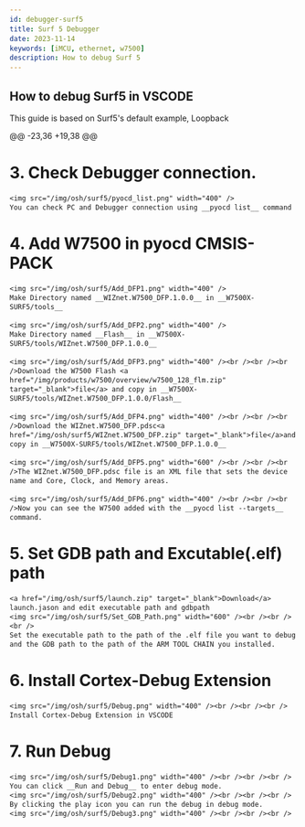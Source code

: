 ```yaml
---
id: debugger-surf5
title: Surf 5 Debugger
date: 2023-11-14
keywords: [iMCU, ethernet, w7500]
description: How to debug Surf 5
---
```


## How to debug Surf5 in VSCODE
This guide is based on Surf5's default example, Loopback



@@ -23,36 +19,38 @@

# 3. Check Debugger connection.
    <img src="/img/osh/surf5/pyocd_list.png" width="400" />
    You can check PC and Debugger connection using __pyocd list__ command

# 4. Add W7500 in pyocd CMSIS-PACK
    <img src="/img/osh/surf5/Add_DFP1.png" width="400" />
    Make Directory named __WIZnet.W7500_DFP.1.0.0__ in __W7500X-SURF5/tools__
    
    <img src="/img/osh/surf5/Add_DFP2.png" width="400" />
    Make Directory named __Flash__ in __W7500X-SURF5/tools/WIZnet.W7500_DFP.1.0.0__

    <img src="/img/osh/surf5/Add_DFP3.png" width="400" /><br /><br /><br />Download the W7500 Flash <a href="/img/products/w7500/overview/w7500_128_flm.zip" target="_blank">file</a> and copy in __W7500X-SURF5/tools/WIZnet.W7500_DFP.1.0.0/Flash__

    <img src="/img/osh/surf5/Add_DFP4.png" width="400" /><br /><br /><br />Download the WIZnet.W7500_DFP.pdsc<a href="/img/osh/surf5/WIZnet.W7500_DFP.zip" target="_blank">file</a>and copy in __W7500X-SURF5/tools/WIZnet.W7500_DFP.1.0.0__ 

    <img src="/img/osh/surf5/Add_DFP5.png" width="600" /><br /><br /><br />The WIZnet.W7500_DFP.pdsc file is an XML file that sets the device name and Core, Clock, and Memory areas.

    <img src="/img/osh/surf5/Add_DFP6.png" width="400" /><br /><br /><br />Now you can see the W7500 added with the __pyocd list --targets__ command.

# 5. Set GDB path and Excutable(.elf) path
    <a href="/img/osh/surf5/launch.zip" target="_blank">Download</a> launch.jason and edit executable path and gdbpath
    <img src="/img/osh/surf5/Set_GDB_Path.png" width="600" /><br /><br /><br />
    Set the executable path to the path of the .elf file you want to debug and the GDB path to the path of the ARM TOOL CHAIN you installed.

# 6. Install Cortex-Debug Extension
    <img src="/img/osh/surf5/Debug.png" width="400" /><br /><br /><br />
    Install Cortex-Debug Extension in VSCODE

# 7. Run Debug
    <img src="/img/osh/surf5/Debug1.png" width="400" /><br /><br /><br />
    You can click __Run and Debug__ to enter debug mode.
    <img src="/img/osh/surf5/Debug2.png" width="400" /><br /><br /><br />
    By clicking the play icon you can run the debug in debug mode.
    <img src="/img/osh/surf5/Debug3.png" width="400" /><br /><br /><br />
